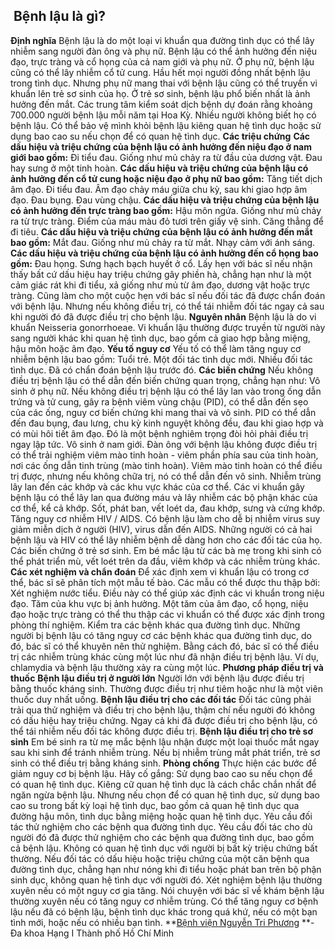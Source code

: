 ## ️ Bệnh lậu là gì?

**Định nghĩa**
Bệnh lậu là do một loại vi khuẩn qua đường tình dục có thể lây nhiễm sang người đàn ông và phụ nữ. Bệnh lậu có thể ảnh hưởng đến niệu đạo, trực tràng và cổ họng của cả nam giới và phụ nữ. Ở phụ nữ, bệnh lậu cũng có thể lây nhiễm cổ tử cung.
Hầu hết mọi người đồng nhất bệnh lậu trong tình dục. Nhưng phụ nữ mang thai với bệnh lậu cũng có thể truyền vi khuẩn lên trẻ sơ sinh của họ. Ở trẻ sơ sinh, bệnh lậu phổ biến nhất là ảnh hưởng đến mắt.
Các trung tâm kiểm soát dịch bệnh dự đoán rằng khoảng 700.000 người bệnh lậu mỗi năm tại Hoa Kỳ. Nhiều người không biết họ có bệnh lậu. Có thể bảo vệ mình khỏi bệnh lậu kiêng quan hệ tình dục hoặc sử dụng bao cao su nếu chọn để có quan hệ tình dục.
**Các triệu chứng**
**Các dấu hiệu và triệu chứng của bệnh lậu có ảnh hưởng đến niệu đạo ở nam giới bao gồm:**
Đi tiểu đau.
Giống như mủ chảy ra từ đầu của dương vật.
Đau hay sưng ở một tinh hoàn.
**Các dấu hiệu và triệu chứng của bệnh lậu có ảnh hưởng đến cổ tử cung hoặc niệu đạo ở phụ nữ bao gồm:**
Tăng tiết dịch âm đạo.
Đi tiểu đau.
Âm đạo chảy máu giữa chu kỳ, sau khi giao hợp âm đạo.
Đau bụng.
Đau vùng chậu.
**Các dấu hiệu và triệu chứng của bệnh lậu có ảnh hưởng đến trực tràng bao gồm:**
Hậu môn ngứa.
Giống như mủ chảy ra từ trực tràng.
Điểm của máu màu đỏ tươi trên giấy vệ sinh.
Căng thẳng để đi tiêu.
**Các dấu hiệu và triệu chứng của bệnh lậu có ảnh hưởng đến mắt bao gồm:**
Mắt đau.
Giống như mủ chảy ra từ mắt.
Nhạy cảm với ánh sáng.
**Các dấu hiệu và triệu chứng của bệnh lậu có ảnh hưởng đến cổ họng bao gồm:**
Đau họng.
Sưng hạch bạch huyết ở cổ.
Lấy hẹn với bác sĩ nếu nhận thấy bất cứ dấu hiệu hay triệu chứng gây phiền hà, chẳng hạn như là một cảm giác rát khi đi tiểu, xả giống như mủ từ âm đạo, dương vật hoặc trực tràng.
Cũng làm cho một cuộc hẹn với bác sĩ nếu đối tác đã được chẩn đoán với bệnh lậu. Nhưng nếu không điều trị, có thể tái nhiễm đối tác ngay cả sau khi người đó đã được điều trị cho bệnh lậu.
**Nguyên nhân**
Bệnh lậu là do vi khuẩn Neisseria gonorrhoeae. Vi khuẩn lậu thường được truyền từ người này sang người khác khi quan hệ tình dục, bao gồm cả giao hợp bằng miệng, hậu môn hoặc âm đạo.
**Yếu tố nguy cơ**
Yếu tố có thể làm tăng nguy cơ nhiễm bệnh lậu bao gồm:
Tuổi trẻ.
Một đối tác tình dục mới.
Nhiều đối tác tình dục.
Đã có chẩn đoán bệnh lậu trước đó.
**Các biến chứng**
Nếu không điều trị bệnh lậu có thể dẫn đến biến chứng quan trọng, chẳng hạn như:
Vô sinh ở phụ nữ. Nếu không điều trị bệnh lậu có thể lây lan vào trong ống dẫn trứng và tử cung, gây ra bệnh viêm vùng chậu (PID), có thể dẫn đến sẹo của các ống, nguy cơ biến chứng khi mang thai và vô sinh. PID có thể dẫn đến đau bụng, đau lưng, chu kỳ kinh nguyệt không đều, đau khi giao hợp và có mùi hôi tiết âm đạo. Đó là một bệnh nghiêm trọng đòi hỏi phải điều trị ngay lập tức.
Vô sinh ở nam giới. Đàn ông với bệnh lậu không được điều trị có thể trải nghiệm viêm mào tinh hoàn - viêm phần phía sau của tinh hoàn, nơi các ống dẫn tinh trùng (mào tinh hoàn). Viêm mào tinh hoàn có thể điều trị được, nhưng nếu không chữa trị, nó có thể dẫn đến vô sinh.
Nhiễm trùng lây lan đến các khớp và các khu vực khác của cơ thể. Các vi khuẩn gây bệnh lậu có thể lây lan qua đường máu và lây nhiễm các bộ phận khác của cơ thể, kể cả khớp. Sốt, phát ban, vết loét da, đau khớp, sưng và cứng khớp.
Tăng nguy cơ nhiễm HIV / AIDS. Có bệnh lậu làm cho dễ bị nhiễm virus suy giảm miễn dịch ở người (HIV), virus dẫn đến AIDS. Những người có cả hai bệnh lậu và HIV có thể lây nhiễm bệnh dễ dàng hơn cho các đối tác của họ.
Các biến chứng ở trẻ sơ sinh. Em bé mắc lậu từ các bà mẹ trong khi sinh có thể phát triển mù, vết loét trên da đầu, viêm khớp và các nhiễm trùng khác.
**Các xét nghiệm và chẩn đoán**
Để xác định xem vi khuẩn lậu có trong cơ thể, bác sĩ sẽ phân tích một mẫu tế bào. Các mẫu có thể được thu thập bởi:
Xét nghiệm nước tiểu. Điều này có thể giúp xác định các vi khuẩn trong niệu đạo.
Tăm của khu vực bị ảnh hưởng. Một tăm của âm đạo, cổ họng, niệu đạo hoặc trực tràng có thể thu thập các vi khuẩn có thể được xác định trong phòng thí nghiệm.
Kiểm tra các bệnh khác qua đường tình dục. Những người bị bệnh lậu có tăng nguy cơ các bệnh khác qua đường tình dục, do đó, bác sĩ có thể khuyên nên thử nghiệm. Bằng cách đó, bác sĩ có thể điều trị các nhiễm trùng khác cùng một lúc như đã nhận điều trị bệnh lậu. Ví dụ, chlamydia và bệnh lậu thường xảy ra cùng một lúc.
**Phương pháp điều trị và thuốc**
**Bệnh lậu điều trị ở người lớn**
Người lớn với bệnh lậu được điều trị bằng thuốc kháng sinh. Thường được điều trị như tiêm hoặc như là một viên thuốc duy nhất uống.
**Bệnh lậu điều trị cho các đối tác**
Đối tác cũng phải trải qua thử nghiệm và điều trị cho bệnh lậu, thậm chí nếu người đó không có dấu hiệu hay triệu chứng. Ngay cả khi đã được điều trị cho bệnh lậu, có thể tái nhiễm nếu đối tác không được điều trị.
**Bệnh lậu điều trị cho trẻ sơ sinh**
Em bé sinh ra từ mẹ mắc bệnh lậu nhận được một loại thuốc mắt ngay sau khi sinh để tránh nhiễm trùng. Nếu bị nhiễm trùng mắt phát triển, trẻ sơ sinh có thể điều trị bằng kháng sinh.
**Phòng chống**
Thực hiện các bước để giảm nguy cơ bị bệnh lậu. Hãy cố gắng:
Sử dụng bao cao su nếu chọn để có quan hệ tình dục. Kiêng cữ quan hệ tình dục là cách chắc chắn nhất để ngăn ngừa bệnh lậu. Nhưng nếu chọn để có quan hệ tình dục, sử dụng bao cao su trong bất kỳ loại hệ tình dục, bao gồm cả quan hệ tình dục qua đường hậu môn, tình dục bằng miệng hoặc quan hệ tình dục.
Yêu cầu đối tác thử nghiệm cho các bệnh qua đường tình dục. Yêu cầu đối tác cho dù người đó đã được thử nghiệm cho các bệnh qua đường tình dục, bao gồm cả bệnh lậu.
Không có quan hệ tình dục với người bị bất kỳ triệu chứng bất thường. Nếu đối tác có dấu hiệu hoặc triệu chứng của một căn bệnh qua đường tình dục, chẳng hạn như nóng khi đi tiểu hoặc phát ban trên bộ phận sinh dục, không quan hệ tình dục với người đó.
Xét nghiệm bệnh lậu thường xuyên nếu có một nguy cơ gia tăng. Nói chuyện với bác sĩ về khám bệnh lậu thường xuyên nếu có tăng nguy cơ nhiễm trùng. Có thể tăng nguy cơ bệnh lậu nếu đã có bệnh lậu, bệnh tình dục khác trong quá khứ, nếu có một bạn tình mới, hoặc nếu có nhiều bạn tình.
**[Bệnh viện Nguyễn Tri Phương](https://bvnguyentriphuong.com.vn/) **- Đa khoa Hạng I Thành phố Hồ Chí Minh
